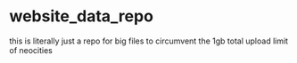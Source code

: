 # website_data_repo

this is literally just a repo for big files to circumvent the 1gb total upload limit of neocities
